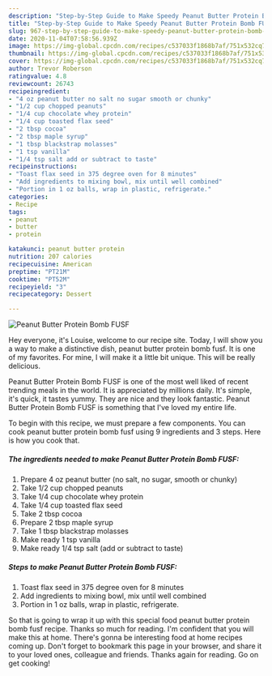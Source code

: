 ```yaml
---
description: "Step-by-Step Guide to Make Speedy Peanut Butter Protein Bomb FUSF"
title: "Step-by-Step Guide to Make Speedy Peanut Butter Protein Bomb FUSF"
slug: 967-step-by-step-guide-to-make-speedy-peanut-butter-protein-bomb-fusf
date: 2020-11-04T07:58:56.939Z
image: https://img-global.cpcdn.com/recipes/c537033f1868b7af/751x532cq70/peanut-butter-protein-bomb-fusf-recipe-main-photo.jpg
thumbnail: https://img-global.cpcdn.com/recipes/c537033f1868b7af/751x532cq70/peanut-butter-protein-bomb-fusf-recipe-main-photo.jpg
cover: https://img-global.cpcdn.com/recipes/c537033f1868b7af/751x532cq70/peanut-butter-protein-bomb-fusf-recipe-main-photo.jpg
author: Trevor Roberson
ratingvalue: 4.8
reviewcount: 26743
recipeingredient:
- "4 oz peanut butter no salt no sugar smooth or chunky"
- "1/2 cup chopped peanuts"
- "1/4 cup chocolate whey protein"
- "1/4 cup toasted flax seed"
- "2 tbsp cocoa"
- "2 tbsp maple syrup"
- "1 tbsp blackstrap molasses"
- "1 tsp vanilla"
- "1/4 tsp salt add or subtract to taste"
recipeinstructions:
- "Toast flax seed in 375 degree oven for 8 minutes"
- "Add ingredients to mixing bowl, mix until well combined"
- "Portion in 1 oz balls, wrap in plastic, refrigerate."
categories:
- Recipe
tags:
- peanut
- butter
- protein

katakunci: peanut butter protein 
nutrition: 207 calories
recipecuisine: American
preptime: "PT21M"
cooktime: "PT52M"
recipeyield: "3"
recipecategory: Dessert

---
```



![Peanut Butter Protein Bomb FUSF](https://img-global.cpcdn.com/recipes/c537033f1868b7af/751x532cq70/peanut-butter-protein-bomb-fusf-recipe-main-photo.jpg)

Hey everyone, it's Louise, welcome to our recipe site. Today, I will show you a way to make a distinctive dish, peanut butter protein bomb fusf. It is one of my favorites. For mine, I will make it a little bit unique. This will be really delicious.

Peanut Butter Protein Bomb FUSF is one of the most well liked of recent trending meals in the world. It is appreciated by millions daily. It's simple, it's quick, it tastes yummy. They are nice and they look fantastic. Peanut Butter Protein Bomb FUSF is something that I've loved my entire life.




To begin with this recipe, we must prepare a few components. You can cook peanut butter protein bomb fusf using 9 ingredients and 3 steps. Here is how you cook that.

<!--inarticleads1-->

##### The ingredients needed to make Peanut Butter Protein Bomb FUSF:

1. Prepare 4 oz peanut butter (no salt, no sugar, smooth or chunky)
1. Take 1/2 cup chopped peanuts
1. Take 1/4 cup chocolate whey protein
1. Take 1/4 cup toasted flax seed
1. Take 2 tbsp cocoa
1. Prepare 2 tbsp maple syrup
1. Take 1 tbsp blackstrap molasses
1. Make ready 1 tsp vanilla
1. Make ready 1/4 tsp salt (add or subtract to taste)




<!--inarticleads2-->

##### Steps to make Peanut Butter Protein Bomb FUSF:

1. Toast flax seed in 375 degree oven for 8 minutes
1. Add ingredients to mixing bowl, mix until well combined
1. Portion in 1 oz balls, wrap in plastic, refrigerate.




So that is going to wrap it up with this special food peanut butter protein bomb fusf recipe. Thanks so much for reading. I'm confident that you will make this at home. There's gonna be interesting food at home recipes coming up. Don't forget to bookmark this page in your browser, and share it to your loved ones, colleague and friends. Thanks again for reading. Go on get cooking!
